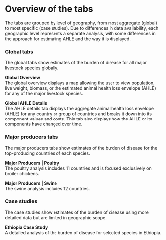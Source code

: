 # Overview of the tabs

<p>
The tabs are grouped by level of geography, from most aggregate (global) to most specific (case studies). Due to differences in data availability, each geographic level represents a separate analysis, with some differences in the approach for estimating AHLE and the way it is displayed.
</p>
<h3>Global tabs</h3>
	<p>
	The global tabs show estimates of the burden of disease for all major livestock species globally.
	</p>
	<p><b>Global Overview</b>
	<br />
	The global overview displays a map allowing the user to view population, live weight, biomass, or the estimated animal health loss envelope (AHLE) for any of the major livestock species.
	</p>
	<p><b>Global AHLE Details</b>
	<br />
	The AHLE details tab displays the aggregate animal health loss envelope (AHLE) for any country or group of countries and breaks it down into its component values and costs. This tab also displays how the AHLE or its components have changed over time.
	</p>
<h3>Major producers tabs</h3>
	<p>
	The major producers tabs show estimates of the burden of disease for the top-producing countries of each species.
	</p>
	<p><b>Major Producers | Poultry</b>
	<br />
	The poultry analysis includes 11 countries and is focused exclusively on broiler chickens.
	</p>
	<p><b>Major Producers | Swine</b>
	<br />
	The swine analysis includes 12 countries.
	</p>
<h3>Case studies</h3>
	<p>
	The case studies show estimates of the burden of disease using more detailed data but are limited in geographic scope.
	</p>
	<p><b>Ethiopia Case Study</b>
	<br />
	A detailed analysis of the burden of disease for selected species in Ethiopia.
	</p>
